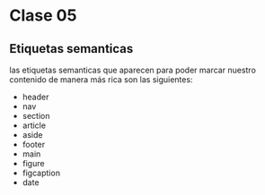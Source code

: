 # Clase 05

## Etiquetas semanticas

las etiquetas semanticas que aparecen para poder marcar nuestro contenido de manera más rica son las siguientes:

* header 
* nav
* section
* article
* aside
* footer
* main
* figure
* figcaption
* date
